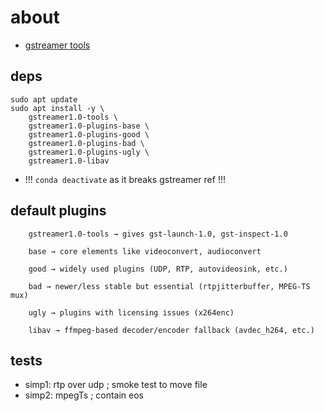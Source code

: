 # about

* [gstreamer tools](./gtools/readme.md) 

## deps

```
sudo apt update
sudo apt install -y \
    gstreamer1.0-tools \
    gstreamer1.0-plugins-base \
    gstreamer1.0-plugins-good \
    gstreamer1.0-plugins-bad \
    gstreamer1.0-plugins-ugly \
    gstreamer1.0-libav
```

* !!! ``` conda deactivate ``` as it breaks gstreamer ref !!!

## default plugins

```
    gstreamer1.0-tools → gives gst-launch-1.0, gst-inspect-1.0

    base → core elements like videoconvert, audioconvert

    good → widely used plugins (UDP, RTP, autovideosink, etc.)

    bad → newer/less stable but essential (rtpjitterbuffer, MPEG-TS mux)

    ugly → plugins with licensing issues (x264enc)

    libav → ffmpeg-based decoder/encoder fallback (avdec_h264, etc.)
```

## tests

* simp1:  rtp over udp ; smoke test to move file
* simp2:  mpegTs  ; contain eos
